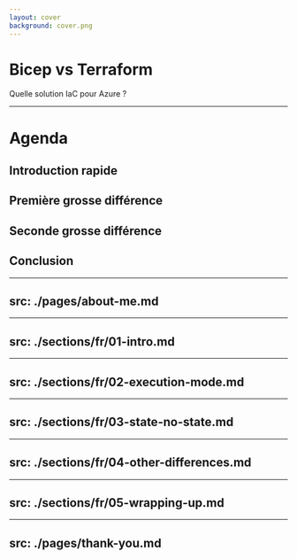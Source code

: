 ```yaml
---
layout: cover
background: cover.png
---
```


# Bicep vs Terraform
Quelle solution IaC pour Azure ?

---

# Agenda

## Introduction rapide
## Première grosse différence
## Seconde grosse différence
## Conclusion

---
src: ./pages/about-me.md
---

---
src: ./sections/fr/01-intro.md
---

---
src: ./sections/fr/02-execution-mode.md
---

---
src: ./sections/fr/03-state-no-state.md
---

---
src: ./sections/fr/04-other-differences.md
---

---
src: ./sections/fr/05-wrapping-up.md
---

---
src: ./pages/thank-you.md
---